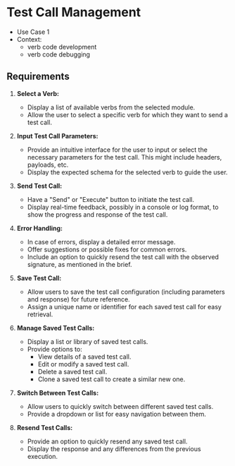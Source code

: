# Test Call Management

- Use Case 1
- Context:
  - verb code development
  - verb code debugging

## Requirements

1. **Select a Verb:**

   - Display a list of available verbs from the selected module.
   - Allow the user to select a specific verb for which they want to send a test call.

2. **Input Test Call Parameters:**
   - Provide an intuitive interface for the user to input or select the necessary parameters for the test call. This might include headers, payloads, etc.
   - Display the expected schema for the selected verb to guide the user.
3. **Send Test Call:**

   - Have a "Send" or "Execute" button to initiate the test call.
   - Display real-time feedback, possibly in a console or log format, to show the progress and response of the test call.

4. **Error Handling:**
   - In case of errors, display a detailed error message.
   - Offer suggestions or possible fixes for common errors.
   - Include an option to quickly resend the test call with the observed signature, as mentioned in the brief.
5. **Save Test Call:**

   - Allow users to save the test call configuration (including parameters and response) for future reference.
   - Assign a unique name or identifier for each saved test call for easy retrieval.

6. **Manage Saved Test Calls:**

   - Display a list or library of saved test calls.
   - Provide options to:
     - View details of a saved test call.
     - Edit or modify a saved test call.
     - Delete a saved test call.
     - Clone a saved test call to create a similar new one.

7. **Switch Between Test Calls:**

   - Allow users to quickly switch between different saved test calls.
   - Provide a dropdown or list for easy navigation between them.

8. **Resend Test Calls:**
   - Provide an option to quickly resend any saved test call.
   - Display the response and any differences from the previous execution.
